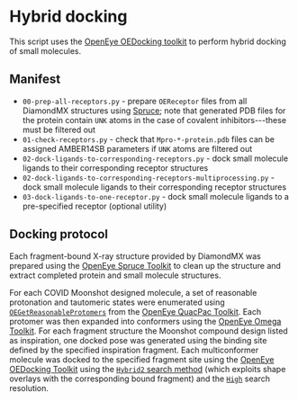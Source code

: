 # Hybrid docking

This script uses the [OpenEye OEDocking toolkit](https://docs.eyesopen.com/toolkits/python/dockingtk/index.html) to perform hybrid docking of small molecules.

## Manifest
* `00-prep-all-receptors.py` - prepare `OEReceptor` files from all DiamondMX structures using [Spruce](https://docs.eyesopen.com/toolkits/python/sprucetk/index.html); note that generated PDB files for the protein contain `UNK` atoms in the case of covalent inhibitors---these must be filtered out
* `01-check-receptors.py` - check that `Mpro-*-protein.pdb` files can be assigned AMBER14SB parameters if `UNK` atoms are filtered out
* `02-dock-ligands-to-corresponding-receptors.py` - dock small molecule ligands to their corresponding receptor structures
* `02-dock-ligands-to-corresponding-receptors-multiprocessing.py` - dock small molecule ligands to their corresponding receptor structures
* `03-dock-ligands-to-one-receptor.py` - dock small molecule ligands to a pre-specified receptor (optional utility)

## Docking protocol

Each fragment-bound X-ray structure provided by DiamondMX was prepared using the [OpenEye Spruce Toolkit](https://docs.eyesopen.com/toolkits/python/sprucetk/index.html) to clean up the structure and extract completed protein and small molecule structures.

For each COVID Moonshot designed molecule, a set of reasonable protonation and tautomeric states were enumerated using [`OEGetReasonableProtomers`](https://docs.eyesopen.com/toolkits/python/quacpactk/OEProtonFunctions/OEGetReasonableProtomers.html#OEProton::OEGetReasonableProtomers) from the [OpenEye QuacPac Toolkit](https://docs.eyesopen.com/toolkits/python/quacpactk/index.html).
Each protomer was then expanded into conformers using the [OpenEye Omega Toolkit](https://docs.eyesopen.com/toolkits/python/omegatk/index.html).
For each fragment structure the Moonshot compound design listed as inspiration, one docked pose was generated using the binding site defined by the specified inspiration fragment.
Each multiconformer molecule was docked to the specified fragment site using the [OpenEye OEDocking Toolkit](https://docs.eyesopen.com/toolkits/python/dockingtk/index.html) using the [`Hybrid2` search method](https://docs.eyesopen.com/toolkits/python/dockingtk/docking.html#hybrid-method) (which exploits shape overlays with the corresponding bound fragment) and the [`High`](https://docs.eyesopen.com/toolkits/python/dockingtk/OEDockingConstants/OESearchResolution.html#OEDocking::OESearchResolution::High) search resolution.
